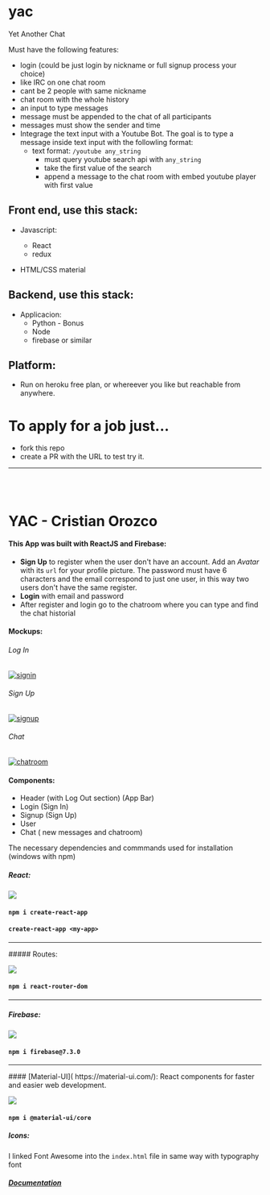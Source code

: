 # yac
Yet Another Chat


Must have the following features:
* login (could be just login by nickname or full signup process your choice)
* like IRC on one chat room
* cant be 2 people with same nickname
* chat room with the whole history
* an input to type messages
* message must be appended to the chat of all participants
* messages must show the sender and time
* Integrage the text input with a Youtube Bot. The goal is to type a message inside text input with the followling format:
    * text format: `/youtube any_string`
      * must query youtube search api with `any_string` 
      * take the first value of the search
      * append a message to the chat room with embed youtube player with first value
  

## Front end, use this stack:
* Javascript:
  * React
  * redux
  
* HTML/CSS material

## Backend, use this stack:
* Applicacion:  
  * Python - Bonus
  * Node
  * firebase or similar

## Platform:
* Run on heroku free plan, or whereever you like but reachable from anywhere.


# To apply for a job just... 

* fork this repo
* create a PR with the URL to test try it.

<hr>
<br/>
<br/>

# YAC - Cristian Orozco

#### This App was built with ReactJS and Firebase:
-	 **Sign Up** to register when the user don't have an account. Add an <i>Avatar</i> with its `url` for your profile picture.
The password must have 6 characters and the email correspond to just one user, in this way two users don't have the same register.
-	**Login** with email and password
-	After register and login go to the chatroom where you can type and find the chat historial 

#### Mockups:
###### Log In
<a href="https://ibb.co/QMt25q9"><img src="https://i.ibb.co/VT57KhV/signin.png" alt="signin" border="0"></a>

###### Sign Up
<a href="https://ibb.co/NCwzrQ7"><img src="https://i.ibb.co/6w658VN/signup.png" alt="signup" border="0"></a>

###### Chat
<a href="https://ibb.co/ZxPXvgm"><img src="https://i.ibb.co/5Ly4CjF/chatroom.png" alt="chatroom" border="0"></a>


#### Components:
-	Header (with Log Out section) (App Bar)
-	Login (Sign In)
-	Signup (Sign Up)
-	User
-	Chat ( new messages and chatroom)

The necessary dependencies and commmands used for installation (windows with npm)

##### React:
![](https://s3.amazonaws.com/ckl-website-static/wp-content/uploads/2018/11/capa.rurik_-1280x680.png)

#### `npm i create-react-app`
#### `create-react-app <my-app>`

<hr>
##### Routes:

![](https://daqxzxzy8xq3u.cloudfront.net/wp-content/uploads/2019/04/30123219/react-router-dom-feature-img.jpg)
#### `npm i react-router-dom`

<hr>



##### Firebase:
  ![](https://sethphat.com/wp-content/uploads/2017/11/social.png)

#### `npm i firebase@7.3.0`

<hr>
#### [Material-UI]( https://material-ui.com/): 
React components for faster and easier web development. 
<br/>

![](https://miro.medium.com/max/3374/1*_mdpsmNUZ05vQb-q09t3jA.png)


#### `npm i @material-ui/core`



##### Icons: 
I linked Font Awesome into the `index.html` file in same way with typography font

##### [Documentation](https://material-ui.com/getting-started/usage/)

